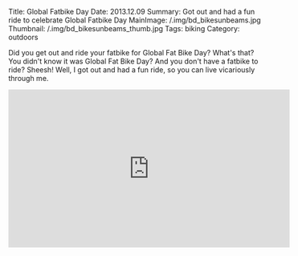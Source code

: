 Title: Global Fatbike Day
Date: 2013.12.09
Summary: Got out and had a fun ride to celebrate Global Fatbike Day
MainImage: /.img/bd_bikesunbeams.jpg
Thumbnail: /.img/bd_bikesunbeams_thumb.jpg
Tags: biking
Category: outdoors

Did you get out and ride your fatbike for Global Fat Bike Day? What's that? You didn't know it was Global Fat Bike Day? And you don't have a fatbike to ride? Sheesh! Well, I got out and had a fun ride, so you can live vicariously through me.

<p>
<iframe width="560" height="315" src="https://www.youtube.com/embed/OCC0ZwqlcJs?rel=0" frameborder="0" allow="accelerometer; autoplay; encrypted-media; gyroscope; picture-in-picture" allowfullscreen></iframe>
</p>

